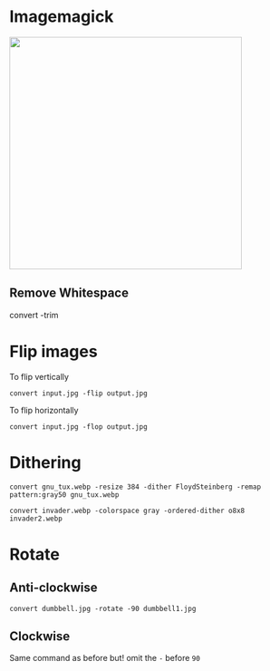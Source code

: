 # Imagemagick

<img src=".pix/imagemagick_wizard.avif" style="width:410px; height: auto;">

## Remove Whitespace

convert -trim

# Flip images

To flip vertically

`convert input.jpg -flip output.jpg`

To flip horizontally

`convert input.jpg -flop output.jpg`

# Dithering

`convert gnu_tux.webp -resize 384 -dither FloydSteinberg -remap pattern:gray50 gnu_tux.webp`

`convert invader.webp -colorspace gray -ordered-dither o8x8 invader2.webp`

# Rotate

## Anti-clockwise

`convert dumbbell.jpg -rotate -90 dumbbell1.jpg`

## Clockwise

Same command as before but! omit the `-` before `90`
